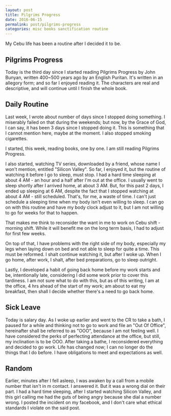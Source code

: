 ```yaml
---
layout: post
title: Pilgrims Progress
date: 2016-06-15
permalink: post/pilgrims-progress
categories: misc books sanctification routine
---
```


My Cebu life has been a routine after I decided it to be.

## Pilgrims Progress
Today is the third day since I started reading Pilgrims Progress by John Bunyan, written 400~500 years ago by an English Puritan.  It's written in an allegory form; and so far I enjoyed reading it.  The characters are real and descriptive, and will continue until I finish the whole book.

## Daily Routine
Last week, I wrote about number of days since I stopped doing something.  I miserably failed on that during the weekends; but now, by the Grace of God, I can say, it has been 3 days since I stopped doing it.  This is something that I cannot mention here, maybe at the moment.  I also stopped smoking cigarettes.

I started, this week, reading books, one by one.  I am still reading Pilgrims Progress.

I also started, watching TV series, downloaded by a friend, whose name I won't mention, entitled "Silicon Valley".  So far, I enjoyed it, but the routine of watching it before I go to sleep, must stop.  I had a hard time sleeping at about 4 AM - an hour and a half after I'm out at the office.  I usually went to sleep shortly after I arrived home, at about 3 AM.  But, for this past 2 days, I ended up sleeping at 6 AM, despite the fact that I stopped watching at about 4 AM - still scheduled.  That's, for me, a waste of time.  I can't just schedule a sleeping time when my body isn't even willing to sleep.  I can go on with this routine and have my body clock adjust to it, but I am not willing to go for weeks for that to happen.

That makes me think to reconsider the want in me to work on Cebu shift - morning shift.  While it will benefit me on the long term basis, I had to adjust for first few weeks.

On top of that, I have problems with the right side of my body, especially my legs when laying down on bed and not able to sleep for quite a time.  This must be reformed.  I shalt continue watching it, but after I woke up.  When I go home, after work, I shalt, after bed preparations, go to sleep outright.

Lastly, I developed a habit of going back home before my work starts and be, intentionally late, considering I did some work prior to cover this tardiness.  I am not sure what to do with this, but as of this writing, I am at the office, 4 hrs ahead of the start of my work; am about to eat my breakfast, then shall I decide whether there's a need to go back home.

## Sick Leave
Today is salary day.  As I woke up earlier and went to the CR to take a bath, I paused for a while and thinking not to go to work and file an "Out Of Office", hereinafter shall be referred to as "OOO", because I am not feeling well.  I have considered the perks of perfecting attendance at the office, but still, my inclination is to be OOO.  After taking a bathe, I reconsidered everything and decided to go work.  Life has changed now; I can no longer do the things that I do before.  I have obligations to meet and expectations as well.

## Random
Earlier, minutes after I fell asleep, I was awaken by a call from a mobile number that isn't in m contact.  I answered it.  But it was a wrong dial on their part.  I had a hard time sleeping, after I started watching Silicon Valley, and this girl calling me had the guts of being angry because she dial a number wrong.  I posted the incident on my facebook, and I don't care what ethical standards I violate on the said post.
